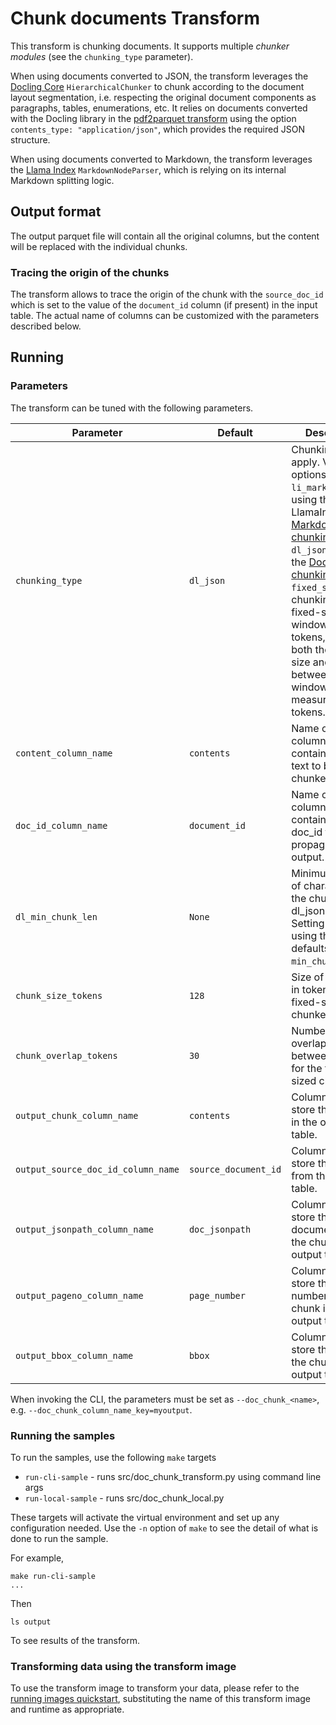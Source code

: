 # Chunk documents Transform 

This transform is chunking documents. It supports multiple _chunker modules_ (see the `chunking_type` parameter).

When using documents converted to JSON, the transform leverages the [Docling Core](https://github.com/DS4SD/docling-core) `HierarchicalChunker`
to chunk according to the document layout segmentation, i.e. respecting the original document components as paragraphs, tables, enumerations, etc.
It relies on documents converted with the Docling library in the [pdf2parquet transform](../pdf2parquet) using the option `contents_type: "application/json"`,
which provides the required JSON structure.

When using documents converted to Markdown, the transform leverages the [Llama Index](https://docs.llamaindex.ai/en/stable/module_guides/loading/node_parsers/modules/#markdownnodeparser) `MarkdownNodeParser`, which is relying on its internal Markdown splitting logic.

## Output format

The output parquet file will contain all the original columns, but the content will be replaced with the individual chunks.


### Tracing the origin of the chunks

The transform allows to trace the origin of the chunk with the `source_doc_id` which is set to the value of the `document_id` column (if present) in the input table.
The actual name of columns can be customized with the parameters described below.


## Running

### Parameters

The transform can be tuned with the following parameters.


| Parameter  | Default  | Description  |
|------------|----------|--------------|
| `chunking_type`        | `dl_json` | Chunking type to apply. Valid options are `li_markdown` for using the LlamaIndex [Markdown chunking](https://docs.llamaindex.ai/en/stable/module_guides/loading/node_parsers/modules/#markdownnodeparser), `dl_json` for using the [Docling JSON chunking](https://github.com/DS4SD/docling), `fixed_size` for chunking text into fixed-sized windows of tokens, where both the window size and overlap between windows are measured in tokens. |
| `content_column_name`        | `contents` | Name of the column containing the text to be chunked. |
| `doc_id_column_name`         | `document_id` | Name of the column containing the doc_id to be propagated in the output. |
| `dl_min_chunk_len`           | `None` | Minimum number of characters for the chunk in the dl_json chunker. Setting to None is using the library defaults, i.e. a `min_chunk_len=64`. |
| `chunk_size_tokens`          | `128` | Size of the chunk in tokens for the fixed-sized chunker. |
| `chunk_overlap_tokens`       | `30` | Number of tokens overlapping between chunks for the fixed-sized chunker. |
| `output_chunk_column_name`   | `contents` | Column name to store the chunks in the output table. |
| `output_source_doc_id_column_name`   | `source_document_id` | Column name to store the `doc_id` from the input table. |
| `output_jsonpath_column_name`| `doc_jsonpath` | Column name to store the document path of the chunk in the output table. |
| `output_pageno_column_name`  | `page_number` | Column name to store the page number of the chunk in the output table. |
| `output_bbox_column_name`    | `bbox` | Column name to store the bbox of the chunk in the output table. |

When invoking the CLI, the parameters must be set as `--doc_chunk_<name>`, e.g. `--doc_chunk_column_name_key=myoutput`.


### Running the samples
To run the samples, use the following `make` targets

* `run-cli-sample` - runs src/doc_chunk_transform.py using command line args
* `run-local-sample` - runs src/doc_chunk_local.py

These targets will activate the virtual environment and set up any configuration needed.
Use the `-n` option of `make` to see the detail of what is done to run the sample.

For example, 
```shell
make run-cli-sample
...
```
Then 
```shell
ls output
```
To see results of the transform.

### Transforming data using the transform image

To use the transform image to transform your data, please refer to the 
[running images quickstart](../../../../doc/quick-start/run-transform-image.md),
substituting the name of this transform image and runtime as appropriate.
